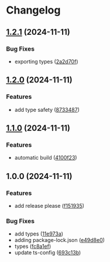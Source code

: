 # Changelog

## [1.2.1](https://github.com/Zetjen/superfactura-api-nodejs/compare/v1.2.0...v1.2.1) (2024-11-11)


### Bug Fixes

* exporting types ([2a2d70f](https://github.com/Zetjen/superfactura-api-nodejs/commit/2a2d70f8b1811e61ada21b1705ff8bb5933aa4b5))

## [1.2.0](https://github.com/Zetjen/superfactura-api-nodejs/compare/v1.1.0...v1.2.0) (2024-11-11)


### Features

* add type safety ([8733487](https://github.com/Zetjen/superfactura-api-nodejs/commit/8733487a2ef4eb6c6bfc8033184bce35cc055d8c))

## [1.1.0](https://github.com/Zetjen/superfactura-api-nodejs/compare/v1.0.0...v1.1.0) (2024-11-11)


### Features

* automatic build ([4100f23](https://github.com/Zetjen/superfactura-api-nodejs/commit/4100f239cb09b7439205381734239c6d4dd0d925))

## 1.0.0 (2024-11-11)


### Features

* add release please ([f151935](https://github.com/Zetjen/superfactura-api-nodejs/commit/f151935799e39e5bfe1f68cc6bfec3f12d2f1ecb))


### Bug Fixes

* add types ([11e973a](https://github.com/Zetjen/superfactura-api-nodejs/commit/11e973a077bc4cb19447f7d8928c9fe2e95f99ec))
* adding package-lock.json ([e49d8e0](https://github.com/Zetjen/superfactura-api-nodejs/commit/e49d8e0da57bbce6e57194dba7c37ed70f2c0855))
* types ([fc8a1ef](https://github.com/Zetjen/superfactura-api-nodejs/commit/fc8a1ef2341ea71b3545c7817d74c6fc8fab1a2b))
* update ts-config ([693c13b](https://github.com/Zetjen/superfactura-api-nodejs/commit/693c13b01b5d13a38980d5918284044dcdbf9177))
